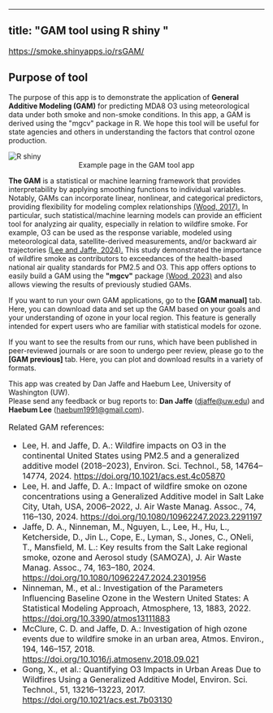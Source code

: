 
---
title: "GAM tool using R shiny "
---
<div style="text-align: left;">
  <a href="https://smoke.shinyapps.io/rsGAM/" target="_blank" style="font-size: 16px;">
    https://smoke.shinyapps.io/rsGAM/
  </a>
</div>

<h2 style="font-weight: bold;">Purpose of tool</h2>

<p>The purpose of this app is to demonstrate the application of 
<b>General Additive Modeling (GAM)</b> for predicting MDA8 O3 using meteorological data under both smoke and non-smoke conditions.
In this app, a GAM is derived using the "mgcv" package in R. We hope this tool will be useful for state agencies and others 
in understanding the factors that control ozone production.</p>

<img src="/images/rsGAM_page_sample.png" alt="R shiny">

<div style="text-align: center;">
  Example page in the GAM tool app
</div>

<p><b>The GAM</b> is a statistical or machine learning framework that provides interpretability 
by applying smoothing functions to individual variables. Notably, GAMs can incorporate linear,
nonlinear, and categorical predictors, providing flexibility for modeling complex relationships 
<a href="https://doi.org/10.1201/9781315370279" target="_blank">(Wood, 2017).</a>
In particular, such statistical/machine learning models can provide an efficient tool 
for analyzing air quality, especially in relation to wildfire smoke.
For example, O3 can be used as the response variable, modeled using meteorological data, satellite-derived measurements, and/or backward air trajectories 
<a href="https://doi.org/10.1021/acs.est.4c05870" target="_blank">(Lee and Jaffe, 2024).</a>
This study demonstrated the importance of wildfire smoke as contributors to exceedances of the health-based national air quality standards for PM2.5 and O3.
This app offers options to easily build a GAM using the <b>"mgcv"</b> package 
<a href="https://CRAN.R-project.org/package=mgcv" target="_blank">(Wood, 2023)</a>
and also allows viewing the results of previously studied GAMs.</p>

<p>If you want to run your own GAM applications, go to the <b>[GAM manual]</b> tab.
Here, you can download data and set up the GAM based on your goals and your understanding of ozone in your local region.
This feature is generally intended for expert users who are familiar with statistical models for ozone.</p>
<p>If you want to see the results from our runs, 
which have been published in peer-reviewed journals or are soon to undergo peer review, please go to the <b>[GAM previous]</b> tab.
Here, you can plot and download results in a variety of formats.</p>

<p>This app was created by Dan Jaffe and Haebum Lee, University of Washington (UW).<br>
Please send any feedback or bug reports to: <b>Dan Jaffe</b> 
(<a href="mailto:djaffe@uw.edu">djaffe@uw.edu</a>) and 
<b>Haebum Lee</b> (<a href="mailto:haebum1991@gmail.com">haebum1991@gmail.com</a>).</p>

<p style="font-size: 16px;">Related GAM references:</p>
<ul style="font-size: 16px;">
  <li>Lee, H. and Jaffe, D. A.: Wildfire impacts on O3 in the continental United States using PM2.5 and a generalized additive model (2018–2023), Environ. Sci. Technol., 58, 14764–14774, 2024.
  <a href="https://doi.org/10.1021/acs.est.4c05870" target="_blank">https://doi.org/10.1021/acs.est.4c05870</a></li>
  <li>Lee, H. and Jaffe, D. A.: Impact of wildfire smoke on ozone concentrations using a Generalized Additive model in Salt Lake City, Utah, USA, 2006–2022, J. Air Waste Manag. Assoc., 74, 116–130, 2024.
  <a href="https://doi.org/10.1080/10962247.2023.2291197" target="_blank">https://doi.org/10.1080/10962247.2023.2291197</a></li>
  <li>Jaffe, D. A.,  Ninneman, M., Nguyen, L., Lee, H., Hu, L., Ketcherside, D., Jin L., Cope, E., Lyman, S., Jones, C., ONeli, T., Mansfield, M. L.: Key results from the Salt Lake regional smoke, ozone and Aerosol study (SAMOZA), J. Air Waste Manag. Assoc., 74, 163–180, 2024.
  <a href="https://doi.org/10.1080/10962247.2024.2301956" target="_blank">https://doi.org/10.1080/10962247.2024.2301956</a></li>
  <li>Ninneman, M., et al.: Investigation of the Parameters Influencing Baseline Ozone in the Western United States: A Statistical Modeling Approach, Atmosphere, 13, 1883, 2022.
  <a href="https://doi.org/10.3390/atmos13111883" target="_blank">https://doi.org/10.3390/atmos13111883</a></li>
  <li>McClure, C. D. and Jaffe, D. A.: Investigation of high ozone events due to wildfire smoke in an urban area, Atmos. Environ., 194, 146–157, 2018.
  <a href="https://doi.org/10.1016/j.atmosenv.2018.09.021" target="_blank">https://doi.org/10.1016/j.atmosenv.2018.09.021</a></li>
  <li>Gong, X., et al.: Quantifying O3 Impacts in Urban Areas Due to Wildfires Using a Generalized Additive Model, Environ. Sci. Technol., 51, 13216–13223, 2017.
  <a href="https://doi.org/10.1021/acs.est.7b03130" target="_blank">https://doi.org/10.1021/acs.est.7b03130</a></li>
</ul>

